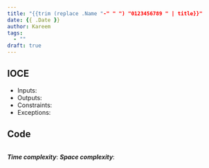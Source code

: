 ```yaml
---
title: "{{trim (replace .Name "-" " ") "0123456789 " | title}}"
date: {{ .Date }}
author: Kareem
tags:
  - ""
draft: true
---
```


<!-- LeetCode month and day here -->
##

<!-- Question name here -->
## 

## IOCE
- Inputs: 
- Outputs: 
- Constraints: 
- Exceptions: 

## Code

```js

```

**_Time complexity_**: 
**_Space complexity_**: